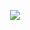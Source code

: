 <p align="center">
<img src="https://github-readme-stats.vercel.app/api?username=nukhtarov&show_icons=true&count_private=true&theme=dracula">
</p>

